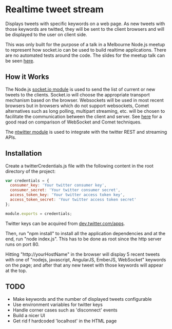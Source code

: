 Realtime tweet stream
=============================

Displays tweets with specific keywords on a web page. As new tweets with those keywords are twitted, they will be sent to the client browsers and will be displayed to the user on client side.

This was only built for the purpose of a talk in a Melbourne Node.js meetup to represent how socket.io can be used to build realtime applications. There are no automated tests around the code.
The slides for the meetup talk can be seen [here](https://docs.google.com/presentation/d/17jOYHbOYvaO5HqbJ5TQwjWibp19HWqsc1_-9dAFur4E/edit?usp=sharing).


## How it Works

The Node.js [socket.io module](http://socket.io/) is used to send the list of current or new tweets to the clients. Socket.io will choose the appropriate transport mechanism based on the browser. Websockets will be used in most recent browsers but in browsers which do not support websockets, Comet alternatives such as long polling, multipart streaming, etc. will be chosen to facilitate the communication between the client and server.
See [here](http://www.websocket.org/quantum.html) for a good read on comparison of WebSocket and Comet techniques.

The [ntwitter module](https://github.com/AvianFlu/ntwitter) is used to integrate with the twitter REST and streaming APIs.


## Installation

Create a twitterCredentials.js file with the following content in the root directory of the project:

``` javascript
var credentials = {
  consumer_key: 'Your twitter consumer key',
  consumer_secret: 'Your twitter consumer secret',
  access_token_key: 'Your twitter access token key',
  access_token_secret: 'Your twitter access token secret'
};

module.exports = credentials;
```

Twitter keys can be acquired from [dev.twitter.com/apps](https://dev.twitter.com/apps).

Then, run "npm install" to install all the application dependencies and at the end, run "node index.js". This has to be done as root since the http server runs on port 80.

Hitting "http://yourHostName" in the browser will display 5 recent tweets with one of "nodejs, javascript, AngularJS, EmberJS, WebSocket" keywords on the page; and after that any new tweet with those keywords will appear at the top.


## TODO
- Make keywords and the number of displayed tweets configurable
- Use environment variables for twitter keys
- Handle corner cases such as 'disconnect' events
- Build a nicer UI
- Get rid f hardcoded 'localhost' in the HTML page

